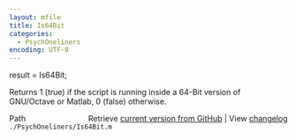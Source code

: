 ```yaml
---
layout: mfile
title: Is64Bit
categories:
  - PsychOneliners
encoding: UTF-8
---
```


result = Is64Bit;

Returns 1 \(true\) if the script is running inside a 64-Bit version of
GNU/Octave or Matlab, 0 \(false\) otherwise.



<div class="code_header" style="text-align:right;">
  <span style="float:left;">Path&nbsp;&nbsp;</span> <span class="counter">Retrieve <a href=
  "https://raw.github.com/Psychtoolbox-3/Psychtoolbox-3/beta/./PsychOneliners/Is64Bit.m">current version from GitHub</a> | View <a href=
  "https://github.com/Psychtoolbox-3/Psychtoolbox-3/commits/beta/./PsychOneliners/Is64Bit.m">changelog</a></span>
</div>
<div class="code">
  <code>./PsychOneliners/Is64Bit.m</code>
</div>
